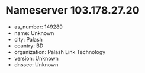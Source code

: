 # Nameserver 103.178.27.20

* as_number: 149289
* name: Unknown
* city: Palash
* country: BD
* organization: Palash Link Technology
* version: Unknown
* dnssec: Unknown
